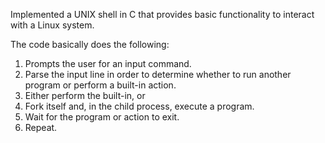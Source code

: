  Implemented a UNIX shell in C that provides basic functionality to interact with a Linux system. 

The code basically does the following:

1. Prompts the user for an input command.
2. Parse the input line in order to determine whether to run another program or perform a built-in action.
3. Either perform the built-in, or
4. Fork itself and, in the child process, execute a program.
5. Wait for the program or action to exit.
6. Repeat.
